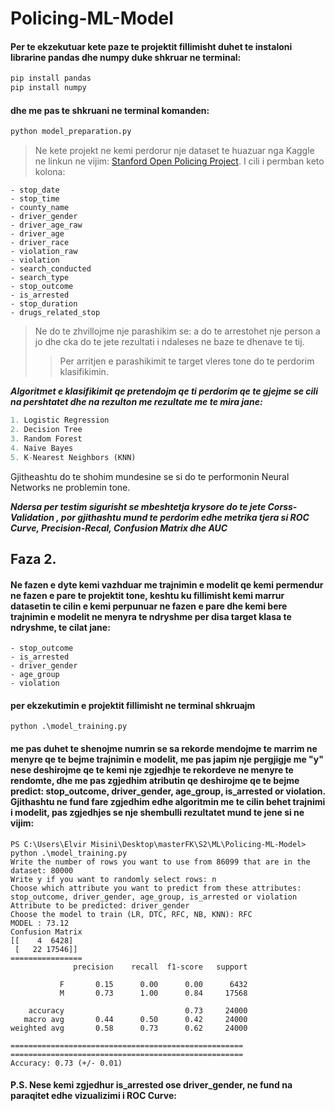 # Policing-ML-Model

#### Per te ekzekutuar kete paze te projektit fillimisht duhet te instaloni librarine pandas dhe numpy duke shkruar ne terminal:
```python
pip install pandas
pip install numpy
```
#### dhe me pas te shkruani ne terminal komanden:
```python
python model_preparation.py
```

> Ne kete projekt ne kemi perdorur nje dataset te huazuar nga Kaggle ne linkun ne vijim: [Stanford Open Policing Project](https://www.kaggle.com/datasets/faressayah/stanford-open-policing-project).
I cili i permban keto kolona:
```jupiter
- stop_date
- stop_time
- county_name
- driver_gender
- driver_age_raw
- driver_age
- driver_race
- violation_raw
- violation
- search_conducted
- search_type
- stop_outcome
- is_arrested
- stop_duration
- drugs_related_stop
```
> Ne do te zhvillojme nje parashikim se: a do te arrestohet nje person a jo dhe cka do te jete rezultati i ndaleses ne baze te dhenave te tij.
>> Per arritjen e parashikimit te target vleres tone do te perdorim klasifikimin.

***Algoritmet e klasifikimit qe pretendojm qe ti perdorim qe te gjejme se cili na pershtatet dhe na rezulton me rezultate me te mira jane:***
```python
1. Logistic Regression
2. Decision Tree
3. Random Forest
4. Naive Bayes
5. K-Nearest Neighbors (KNN)
```



Gjitheashtu do te shohim mundesine se si do te performonin Neural Networks ne problemin tone.

***Ndersa per testim sigurisht se mbeshtetja krysore do te jete Corss-Validation , por gjithashtu mund te perdorim edhe metrika tjera si ROC Curve, Precision-Recal, Confusion Matrix dhe AUC***


## Faza 2.

#### Ne fazen e dyte kemi vazhduar me trajnimin e modelit qe kemi permendur ne fazen e pare te projektit tone, keshtu ku fillimisht kemi marrur datasetin te cilin e kemi perpunuar ne fazen e pare dhe kemi bere trajnimin e modelit ne menyra te ndryshme per disa target klasa te ndryshme, te cilat jane:

```text
- stop_outcome
- is_arrested
- driver_gender
- age_group
- violation
```

#### per ekzekutimin e projektit fillimisht ne terminal shkruajm

```jupiter
python .\model_training.py
```
#### me pas duhet te shenojme numrin se sa rekorde mendojme te marrim ne menyre qe te bejme trajnimin e modelit, me pas japim nje pergjigje me "y" nese deshirojme qe te kemi nje zgjedhje te rekordeve ne menyre te rendomte, dhe me pas zgjedhim atributin qe deshirojme qe te bejme predict: stop_outcome, driver_gender, age_group, is_arrested or violation. Gjithashtu ne fund fare zgjedhim edhe algoritmin me te cilin behet trajnimi i modelit, pas zgjedhjes se nje shembulli rezultatet mund te jene si ne vijim:

```console
PS C:\Users\Elvir Misini\Desktop\masterFK\S2\ML\Policing-ML-Model> python .\model_training.py
Write the number of rows you want to use from 86099 that are in the dataset: 80000
Write y if you want to randomly select rows: n
Choose which attribute you want to predict from these attributes: stop_outcome, driver_gender, age_group, is_arrested or violation
Attribute to be predicted: driver_gender
Choose the model to train (LR, DTC, RFC, NB, KNN): RFC
MODEL : 73.12
Confusion Matrix
[[    4  6428]
 [   22 17546]]
================
              precision    recall  f1-score   support

           F       0.15      0.00      0.00      6432
           M       0.73      1.00      0.84     17568

    accuracy                           0.73     24000
   macro avg       0.44      0.50      0.42     24000
weighted avg       0.58      0.73      0.62     24000

====================================================
====================================================
Accuracy: 0.73 (+/- 0.01)
```

#### P.S. Nese kemi zgjedhur is_arrested ose driver_gender, ne fund na paraqitet edhe vizualizimi i ROC Curve:




